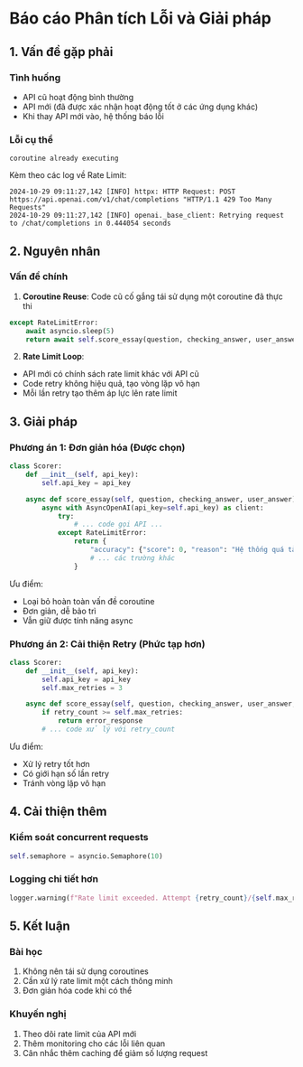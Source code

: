 

# Báo cáo Phân tích Lỗi và Giải pháp

## 1. Vấn đề gặp phải

### Tình huống
- API cũ hoạt động bình thường
- API mới (đã được xác nhận hoạt động tốt ở các ứng dụng khác)
- Khi thay API mới vào, hệ thống báo lỗi

### Lỗi cụ thể
```
coroutine already executing
```
Kèm theo các log về Rate Limit:
```
2024-10-29 09:11:27,142 [INFO] httpx: HTTP Request: POST https://api.openai.com/v1/chat/completions "HTTP/1.1 429 Too Many Requests"
2024-10-29 09:11:27,142 [INFO] openai._base_client: Retrying request to /chat/completions in 0.444054 seconds
```

## 2. Nguyên nhân

### Vấn đề chính
1. **Coroutine Reuse**: Code cũ cố gắng tái sử dụng một coroutine đã thực thi
```python
except RateLimitError:
    await asyncio.sleep(5)
    return await self.score_essay(question, checking_answer, user_answer)  # Lỗi ở đây
```

2. **Rate Limit Loop**: 
- API mới có chính sách rate limit khác với API cũ
- Code retry không hiệu quả, tạo vòng lặp vô hạn
- Mỗi lần retry tạo thêm áp lực lên rate limit

## 3. Giải pháp

### Phương án 1: Đơn giản hóa (Được chọn)
```python
class Scorer:
    def __init__(self, api_key):
        self.api_key = api_key

    async def score_essay(self, question, checking_answer, user_answer):
        async with AsyncOpenAI(api_key=self.api_key) as client:
            try:
                # ... code gọi API ...
            except RateLimitError:
                return {
                    "accuracy": {"score": 0, "reason": "Hệ thống quá tải..."},
                    # ... các trường khác
                }
```

Ưu điểm:
- Loại bỏ hoàn toàn vấn đề coroutine
- Đơn giản, dễ bảo trì
- Vẫn giữ được tính năng async

### Phương án 2: Cải thiện Retry (Phức tạp hơn)
```python
class Scorer:
    def __init__(self, api_key):
        self.api_key = api_key
        self.max_retries = 3

    async def score_essay(self, question, checking_answer, user_answer, retry_count=0):
        if retry_count >= self.max_retries:
            return error_response
        # ... code xử lý với retry_count
```

Ưu điểm:
- Xử lý retry tốt hơn
- Có giới hạn số lần retry
- Tránh vòng lặp vô hạn

## 4. Cải thiện thêm

### Kiểm soát concurrent requests
```python
self.semaphore = asyncio.Semaphore(10)
```

### Logging chi tiết hơn
```python
logger.warning(f"Rate limit exceeded. Attempt {retry_count}/{self.max_retries}")
```

## 5. Kết luận

### Bài học
1. Không nên tái sử dụng coroutines
2. Cần xử lý rate limit một cách thông minh
3. Đơn giản hóa code khi có thể

### Khuyến nghị
1. Theo dõi rate limit của API mới
2. Thêm monitoring cho các lỗi liên quan
3. Cân nhắc thêm caching để giảm số lượng request